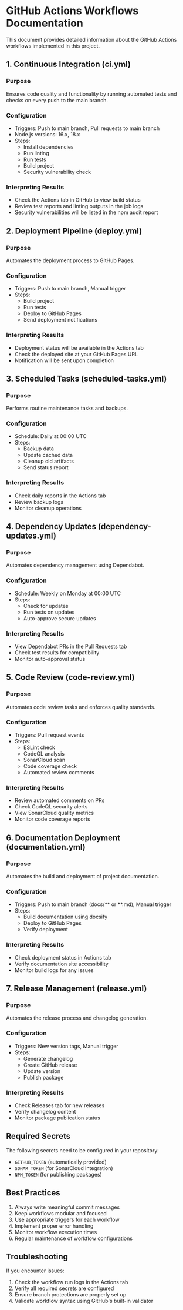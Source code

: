 # GitHub Actions Workflows Documentation

This document provides detailed information about the GitHub Actions workflows implemented in this project.

## 1. Continuous Integration (ci.yml)

### Purpose
Ensures code quality and functionality by running automated tests and checks on every push to the main branch.

### Configuration
- Triggers: Push to main branch, Pull requests to main branch
- Node.js versions: 16.x, 18.x
- Steps:
  - Install dependencies
  - Run linting
  - Run tests
  - Build project
  - Security vulnerability check

### Interpreting Results
- Check the Actions tab in GitHub to view build status
- Review test reports and linting outputs in the job logs
- Security vulnerabilities will be listed in the npm audit report

## 2. Deployment Pipeline (deploy.yml)

### Purpose
Automates the deployment process to GitHub Pages.

### Configuration
- Triggers: Push to main branch, Manual trigger
- Steps:
  - Build project
  - Run tests
  - Deploy to GitHub Pages
  - Send deployment notifications

### Interpreting Results
- Deployment status will be available in the Actions tab
- Check the deployed site at your GitHub Pages URL
- Notification will be sent upon completion

## 3. Scheduled Tasks (scheduled-tasks.yml)

### Purpose
Performs routine maintenance tasks and backups.

### Configuration
- Schedule: Daily at 00:00 UTC
- Steps:
  - Backup data
  - Update cached data
  - Cleanup old artifacts
  - Send status report

### Interpreting Results
- Check daily reports in the Actions tab
- Review backup logs
- Monitor cleanup operations

## 4. Dependency Updates (dependency-updates.yml)

### Purpose
Automates dependency management using Dependabot.

### Configuration
- Schedule: Weekly on Monday at 00:00 UTC
- Steps:
  - Check for updates
  - Run tests on updates
  - Auto-approve secure updates

### Interpreting Results
- View Dependabot PRs in the Pull Requests tab
- Check test results for compatibility
- Monitor auto-approval status

## 5. Code Review (code-review.yml)

### Purpose
Automates code review tasks and enforces quality standards.

### Configuration
- Triggers: Pull request events
- Steps:
  - ESLint check
  - CodeQL analysis
  - SonarCloud scan
  - Code coverage check
  - Automated review comments

### Interpreting Results
- Review automated comments on PRs
- Check CodeQL security alerts
- View SonarCloud quality metrics
- Monitor code coverage reports

## 6. Documentation Deployment (documentation.yml)

### Purpose
Automates the build and deployment of project documentation.

### Configuration
- Triggers: Push to main branch (docs/** or **.md), Manual trigger
- Steps:
  - Build documentation using docsify
  - Deploy to GitHub Pages
  - Verify deployment

### Interpreting Results
- Check deployment status in Actions tab
- Verify documentation site accessibility
- Monitor build logs for any issues

## 7. Release Management (release.yml)

### Purpose
Automates the release process and changelog generation.

### Configuration
- Triggers: New version tags, Manual trigger
- Steps:
  - Generate changelog
  - Create GitHub release
  - Update version
  - Publish package

### Interpreting Results
- Check Releases tab for new releases
- Verify changelog content
- Monitor package publication status

## Required Secrets

The following secrets need to be configured in your repository:
- `GITHUB_TOKEN` (automatically provided)
- `SONAR_TOKEN` (for SonarCloud integration)
- `NPM_TOKEN` (for publishing packages)

## Best Practices

1. Always write meaningful commit messages
2. Keep workflows modular and focused
3. Use appropriate triggers for each workflow
4. Implement proper error handling
5. Monitor workflow execution times
6. Regular maintenance of workflow configurations

## Troubleshooting

If you encounter issues:
1. Check the workflow run logs in the Actions tab
2. Verify all required secrets are configured
3. Ensure branch protections are properly set up
4. Validate workflow syntax using GitHub's built-in validator